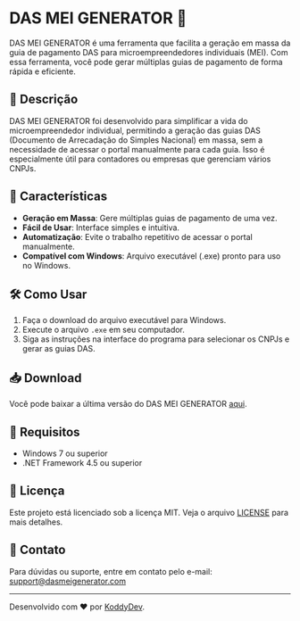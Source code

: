 # DAS MEI GENERATOR 🚀

DAS MEI GENERATOR é uma ferramenta que facilita a geração em massa da guia de pagamento DAS para microempreendedores individuais (MEI). Com essa ferramenta, você pode gerar múltiplas guias de pagamento de forma rápida e eficiente.

## 📌 Descrição

DAS MEI GENERATOR foi desenvolvido para simplificar a vida do microempreendedor individual, permitindo a geração das guias DAS (Documento de Arrecadação do Simples Nacional) em massa, sem a necessidade de acessar o portal manualmente para cada guia. Isso é especialmente útil para contadores ou empresas que gerenciam vários CNPJs.

## 🌟 Características

- **Geração em Massa**: Gere múltiplas guias de pagamento de uma vez.
- **Fácil de Usar**: Interface simples e intuitiva.
- **Automatização**: Evite o trabalho repetitivo de acessar o portal manualmente.
- **Compatível com Windows**: Arquivo executável (.exe) pronto para uso no Windows.

## 🛠️ Como Usar

1. Faça o download do arquivo executável para Windows.
2. Execute o arquivo `.exe` em seu computador.
3. Siga as instruções na interface do programa para selecionar os CNPJs e gerar as guias DAS.

## 📥 Download

Você pode baixar a última versão do DAS MEI GENERATOR [aqui](https://github.com/KoddyDev/DasMeiGenerator/releases/tag/v1.0.0).

## 🔧 Requisitos

- Windows 7 ou superior
- .NET Framework 4.5 ou superior

## 📝 Licença

Este projeto está licenciado sob a licença MIT. Veja o arquivo [LICENSE](LICENSE) para mais detalhes.

## 📧 Contato

Para dúvidas ou suporte, entre em contato pelo e-mail: support@dasmeigenerator.com

---

Desenvolvido com ❤️ por [KoddyDev](https://github.com/koddydev).
